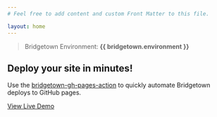 ```yaml
---
# Feel free to add content and custom Front Matter to this file.

layout: home
---
```


> Bridgetown Environment: **{{ bridgetown.environment }}**

## Deploy your site in minutes!

Use the [bridgetown-gh-pages-action](https://github.com/andrewmcodes/bridgetown-gh-pages-action) to quickly automate Bridgetown deploys to GitHub pages.

[View Live Demo](https://andrewmcodes.github.io/bridgetown-gh-pages-starter/)
